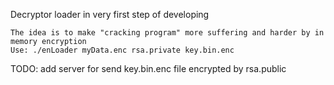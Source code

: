 Decryptor loader in very first step of developing

	The idea is to make "cracking program" more suffering and harder by in memory encryption
	Use: ./enLoader myData.enc rsa.private key.bin.enc
	

TODO:
	add server for send key.bin.enc file encrypted by rsa.public
	
